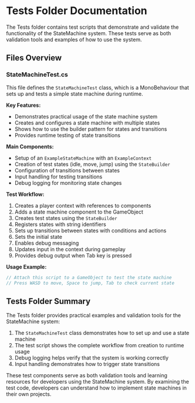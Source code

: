 # Tests Folder Documentation

The Tests folder contains test scripts that demonstrate and validate the functionality of the StateMachine system. These tests serve as both validation tools and examples of how to use the system.

## Files Overview

### StateMachineTest.cs

This file defines the `StateMachineTest` class, which is a MonoBehaviour that sets up and tests a simple state machine during runtime.

**Key Features:**
- Demonstrates practical usage of the state machine system
- Creates and configures a state machine with multiple states
- Shows how to use the builder pattern for states and transitions
- Provides runtime testing of state transitions

**Main Components:**
- Setup of an `ExampleStateMachine` with an `ExampleContext`
- Creation of test states (idle, move, jump) using the `StateBuilder`
- Configuration of transitions between states
- Input handling for testing transitions
- Debug logging for monitoring state changes

**Test Workflow:**
1. Creates a player context with references to components
2. Adds a state machine component to the GameObject
3. Creates test states using the `StateBuilder`
4. Registers states with string identifiers
5. Sets up transitions between states with conditions and actions
6. Sets the initial state
7. Enables debug messaging
8. Updates input in the context during gameplay
9. Provides debug output when Tab key is pressed

**Usage Example:**
```csharp
// Attach this script to a GameObject to test the state machine
// Press WASD to move, Space to jump, Tab to check current state
```

## Tests Folder Summary

The Tests folder provides practical examples and validation tools for the StateMachine system:

1. The `StateMachineTest` class demonstrates how to set up and use a state machine
2. The test script shows the complete workflow from creation to runtime usage
3. Debug logging helps verify that the system is working correctly
4. Input handling demonstrates how to trigger state transitions

These test components serve as both validation tools and learning resources for developers using the StateMachine system. By examining the test code, developers can understand how to implement state machines in their own projects.
